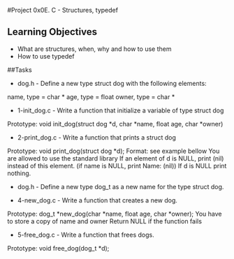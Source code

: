 #Project 0x0E. C - Structures, typedef

## Learning Objectives 
* What are structures, when, why and how to use them
* How to use typedef

##Tasks

* dog.h - Define a new type struct dog with the following elements:

name, type = char *
age, type = float
owner, type = char *

* 1-init_dog.c - Write a function that initialize a variable of type struct dog

Prototype: void init_dog(struct dog *d, char *name, float age, char *owner)

* 2-print_dog.c - Write a function that prints a struct dog

Prototype: void print_dog(struct dog *d);
Format: see example bellow
You are allowed to use the standard library
If an element of d is NULL, print (nil) instead of this element. (if name is NULL, print Name: (nil))
If d is NULL print nothing.

* dog.h - Define a new type dog_t as a new name for the type struct dog.

* 4-new_dog.c - Write a function that creates a new dog.

Prototype: dog_t *new_dog(char *name, float age, char *owner);
You have to store a copy of name and owner
Return NULL if the function fails

* 5-free_dog.c - Write a function that frees dogs.

Prototype: void free_dog(dog_t *d);
